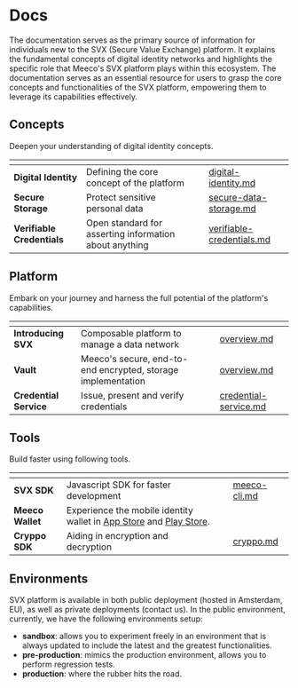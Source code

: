 # Docs

The documentation serves as the primary source of information for individuals new to the SVX (Secure Value Exchange) platform. It explains the fundamental concepts of digital identity networks and highlights the specific role that Meeco's SVX platform plays within this ecosystem. The documentation serves as an essential resource for users to grasp the core concepts and functionalities of the SVX platform, empowering them to leverage its capabilities effectively.

## Concepts

Deepen your understanding of digital identity concepts.

<table data-view="cards"><thead><tr><th></th><th></th><th></th><th data-hidden data-card-target data-type="content-ref"></th></tr></thead><tbody><tr><td><strong>Digital Identity</strong> </td><td>Defining the core concept of the platform</td><td></td><td><a href="concepts/digital-identity.md">digital-identity.md</a></td></tr><tr><td><strong>Secure Storage</strong></td><td>Protect sensitive personal data</td><td></td><td><a href="concepts/secure-data-storage.md">secure-data-storage.md</a></td></tr><tr><td><strong>Verifiable Credentials</strong></td><td>Open standard for asserting information about anything</td><td></td><td><a href="concepts/verifiable-credentials.md">verifiable-credentials.md</a></td></tr></tbody></table>

## Platform

Embark on your journey and harness the full potential of the platform's capabilities.

<table data-view="cards"><thead><tr><th></th><th></th><th></th><th data-hidden data-card-target data-type="content-ref"></th></tr></thead><tbody><tr><td><strong>Introducing SVX</strong></td><td>Composable platform to manage a data network</td><td></td><td><a href="platform/overview.md">overview.md</a></td></tr><tr><td><strong>Vault</strong></td><td>Meeco's secure, end-to-end encrypted, storage implementation</td><td></td><td><a href="platform/vault/overview.md">overview.md</a></td></tr><tr><td><strong>Credential Service</strong></td><td>Issue, present and verify credentials</td><td></td><td><a href="platform/credential-service.md">credential-service.md</a></td></tr></tbody></table>

## Tools

Build faster using following tools.

<table data-view="cards"><thead><tr><th></th><th></th><th></th><th data-hidden data-card-target data-type="content-ref"></th></tr></thead><tbody><tr><td><strong>SVX SDK</strong></td><td>Javascript SDK for faster development</td><td></td><td><a href="tools/meeco-cli.md">meeco-cli.md</a></td></tr><tr><td><strong>Meeco Wallet</strong></td><td>Experience the mobile identity wallet in <a href="https://apps.apple.com/be/app/meeco-wallet">App Store</a> and <a href="https://play.google.com/store/apps/details?id=me.meeco.wallet&#x26;hl=en&#x26;gl=US">Play Store</a>.</td><td></td><td></td></tr><tr><td><strong>Cryppo SDK</strong></td><td>Aiding in encryption and decryption</td><td></td><td><a href="tools/cryppo.md">cryppo.md</a></td></tr></tbody></table>

## Environments

SVX platform is available in both public deployment (hosted in Amsterdam, EU), as well as private deployments (contact us). In the public environment, currently, we have the following environments setup:

* **sandbox**: allows you to experiment freely in an environment that is always updated to include the latest and the greatest functionalities.
* **pre-production**: mimics the production environment, allows you to perform regression tests.
* **production**: where the rubber hits the road.
